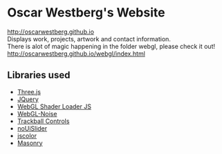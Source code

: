 # Oscar Westberg's Website
http://oscarwestberg.github.io  
Displays work, projects, artwork and contact information.  
There is alot of magic happening in the folder webgl, please check it out!  
http://oscarwestberg.github.io/webgl/index.html

## Libraries used
* [Three.js](https://github.com/mrdoob/three.js)
* [JQuery](http://jquery.com)
* [WebGL Shader Loader JS](https://github.com/codecruzer/webgl-shader-loader-js)
* [WebGL-Noise](https://github.com/ashima/webgl-noise)
* [Trackball Controls](https://github.com/mrdoob/three.js/blob/master/examples/js/controls/TrackballControls.js)
* [noUiSlider](http://refreshless.com/nouislider/)
* [jscolor](http://jscolor.com)
* [Masonry](http://masonry.desandro.com)